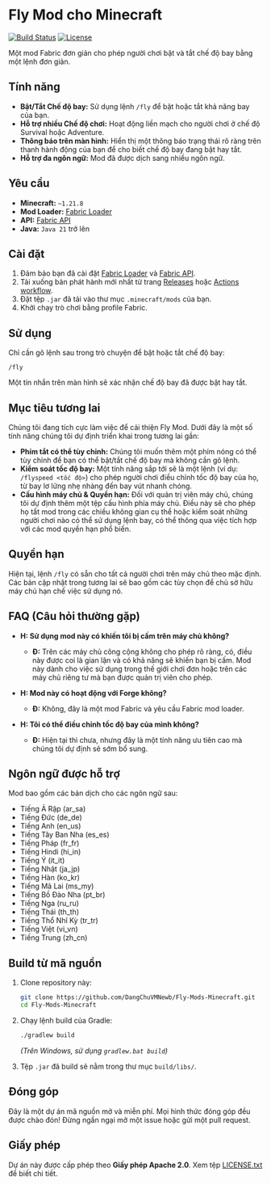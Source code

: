 # Fly Mod cho Minecraft

[![Build Status](https://github.com/DangChuVMNewb/Fly-Mods-Minecraft/actions/workflows/main.yml/badge.svg)](https://github.com/DangChuVMNewb/Fly-Mods-Minecraft/actions/workflows/main.yml)
[![License](https://img.shields.io/badge/License-Apache_2.0-blue.svg)](https://opensource.org/licenses/Apache-2.0)

Một mod Fabric đơn giản cho phép người chơi bật và tắt chế độ bay bằng một lệnh đơn giản.

## Tính năng

*   **Bật/Tắt Chế độ bay:** Sử dụng lệnh `/fly` để bật hoặc tắt khả năng bay của bạn.
*   **Hỗ trợ nhiều Chế độ chơi:** Hoạt động liền mạch cho người chơi ở chế độ Survival hoặc Adventure.
*   **Thông báo trên màn hình:** Hiển thị một thông báo trạng thái rõ ràng trên thanh hành động của bạn để cho biết chế độ bay đang bật hay tắt.
*   **Hỗ trợ đa ngôn ngữ:** Mod đã được dịch sang nhiều ngôn ngữ.

## Yêu cầu

*   **Minecraft:** `~1.21.8`
*   **Mod Loader:** [Fabric Loader](https://fabricmc.net/use/)
*   **API:** [Fabric API](https://www.curseforge.com/minecraft/mc-mods/fabric-api)
*   **Java:** `Java 21` trở lên

## Cài đặt

1.  Đảm bảo bạn đã cài đặt [Fabric Loader](https://fabricmc.net/use/) và [Fabric API](https://www.curseforge.com/minecraft/mc-mods/fabric-api).
2.  Tải xuống bản phát hành mới nhất từ trang [Releases](https://github.com/DangChuVMNewb/Fly-Mods-Minecraft/releases) hoặc [Actions workflow](https://nightly.link/DangChuVMNewb/Fly-Mods-Minecraft/workflows/main/main).
3.  Đặt tệp `.jar` đã tải vào thư mục `.minecraft/mods` của bạn.
4.  Khởi chạy trò chơi bằng profile Fabric.

## Sử dụng

Chỉ cần gõ lệnh sau trong trò chuyện để bật hoặc tắt chế độ bay:

```
/fly
```

Một tin nhắn trên màn hình sẽ xác nhận chế độ bay đã được bật hay tắt.

## Mục tiêu tương lai

Chúng tôi đang tích cực làm việc để cải thiện Fly Mod. Dưới đây là một số tính năng chúng tôi dự định triển khai trong tương lai gần:

*   **Phím tắt có thể tùy chỉnh:** Chúng tôi muốn thêm một phím nóng có thể tùy chỉnh để bạn có thể bật/tắt chế độ bay mà không cần gõ lệnh.
*   **Kiểm soát tốc độ bay:** Một tính năng sắp tới sẽ là một lệnh (ví dụ: `/flyspeed <tốc độ>`) cho phép người chơi điều chỉnh tốc độ bay của họ, từ bay lơ lửng nhẹ nhàng đến bay vút nhanh chóng.
*   **Cấu hình máy chủ & Quyền hạn:** Đối với quản trị viên máy chủ, chúng tôi dự định thêm một tệp cấu hình phía máy chủ. Điều này sẽ cho phép họ tắt mod trong các chiều không gian cụ thể hoặc kiểm soát những người chơi nào có thể sử dụng lệnh bay, có thể thông qua việc tích hợp với các mod quyền hạn phổ biến.

## Quyền hạn

Hiện tại, lệnh `/fly` có sẵn cho tất cả người chơi trên máy chủ theo mặc định. Các bản cập nhật trong tương lai sẽ bao gồm các tùy chọn để chủ sở hữu máy chủ hạn chế việc sử dụng nó.

## FAQ (Câu hỏi thường gặp)

*   **H: Sử dụng mod này có khiến tôi bị cấm trên máy chủ không?**
    *   **Đ:** Trên các máy chủ công cộng không cho phép rõ ràng, có, điều này được coi là gian lận và có khả năng sẽ khiến bạn bị cấm. Mod này dành cho việc sử dụng trong thế giới chơi đơn hoặc trên các máy chủ riêng tư mà bạn được quản trị viên cho phép.

*   **H: Mod này có hoạt động với Forge không?**
    *   **Đ:** Không, đây là một mod Fabric và yêu cầu Fabric mod loader.

*   **H: Tôi có thể điều chỉnh tốc độ bay của mình không?**
    *   **Đ:** Hiện tại thì chưa, nhưng đây là một tính năng ưu tiên cao mà chúng tôi dự định sẽ sớm bổ sung.

## Ngôn ngữ được hỗ trợ

Mod bao gồm các bản dịch cho các ngôn ngữ sau:

- Tiếng Ả Rập (ar_sa)
- Tiếng Đức (de_de)
- Tiếng Anh (en_us)
- Tiếng Tây Ban Nha (es_es)
- Tiếng Pháp (fr_fr)
- Tiếng Hindi (hi_in)
- Tiếng Ý (it_it)
- Tiếng Nhật (ja_jp)
- Tiếng Hàn (ko_kr)
- Tiếng Mã Lai (ms_my)
- Tiếng Bồ Đào Nha (pt_br)
- Tiếng Nga (ru_ru)
- Tiếng Thái (th_th)
- Tiếng Thổ Nhĩ Kỳ (tr_tr)
- Tiếng Việt (vi_vn)
- Tiếng Trung (zh_cn)

## Build từ mã nguồn

1.  Clone repository này:
    ```sh
    git clone https://github.com/DangChuVMNewb/Fly-Mods-Minecraft.git
    cd Fly-Mods-Minecraft
    ```
2.  Chạy lệnh build của Gradle:
    ```sh
    ./gradlew build
    ```
    *(Trên Windows, sử dụng `gradlew.bat build`)*

3.  Tệp `.jar` đã build sẽ nằm trong thư mục `build/libs/`.

## Đóng góp

Đây là một dự án mã nguồn mở và miễn phí. Mọi hình thức đóng góp đều được chào đón! Đừng ngần ngại mở một issue hoặc gửi một pull request.

## Giấy phép

Dự án này được cấp phép theo **Giấy phép Apache 2.0**. Xem tệp [LICENSE.txt](LICENSE.txt) để biết chi tiết.